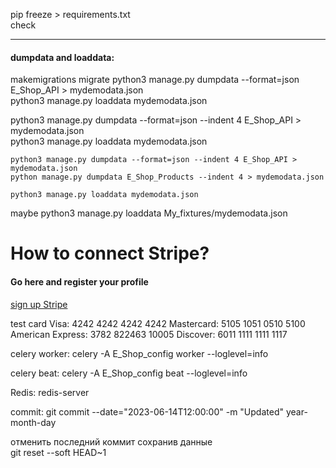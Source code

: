 pip freeze > requirements.txt <br>
check
<hr>
<h4>dumpdata and loaddata:</h4>
makemigrations
migrate
python3 manage.py dumpdata --format=json E_Shop_API > mydemodata.json
<br>
python3 manage.py loaddata mydemodata.json


python3 manage.py dumpdata --format=json --indent 4 E_Shop_API > mydemodata.json
<br>
python3 manage.py loaddata mydemodata.json




```
python3 manage.py dumpdata --format=json --indent 4 E_Shop_API > mydemodata.json
python manage.py dumpdata E_Shop_Products --indent 4 > mydemodata.json

```

```
python3 manage.py loaddata mydemodata.json
```
maybe
python3 manage.py loaddata My_fixtures/mydemodata.json








<h1>How to connect Stripe?</h1>
<h4>Go here and register your profile </h4>
<a href="https://dashboard.stripe.com/login"> sign up Stripe</a>





test card
Visa: 4242 4242 4242 4242
Mastercard: 5105 1051 0510 5100
American Express: 3782 822463 10005
Discover: 6011 1111 1111 1117





celery worker:
celery -A E_Shop_config worker --loglevel=info


celery beat:
celery -A E_Shop_config beat --loglevel=info

Redis:
redis-server


commit:
git commit --date="2023-06-14T12:00:00" -m "Updated"
                   year-month-day



отменить последний коммит сохранив данные  
git reset --soft HEAD~1


